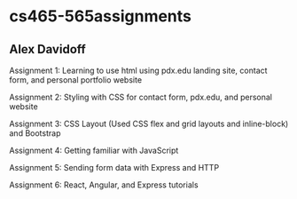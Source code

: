 # cs465-565assignments
<h2>Alex Davidoff</h2>

<p>Assignment 1: Learning to use html using pdx.edu landing site, contact form, and personal portfolio website</p>
<p>Assignment 2: Styling with CSS for contact form, pdx.edu, and personal website</p>
<p>Assignment 3: CSS Layout (Used CSS flex and grid layouts and inline-block) and Bootstrap</p>
<p>Assignment 4: Getting familiar with JavaScript</p>
<p>Assignment 5: Sending form data with Express and HTTP</p>
<p>Assignment 6: React, Angular, and Express tutorials</p>
